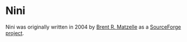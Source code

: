 # Nini

Nini was originally written in 2004 by [Brent R. Matzelle](https://sourceforge.net/u/bmatzelle/profile/) as a [SourceForge project](https://sourceforge.net/projects/nini/).
